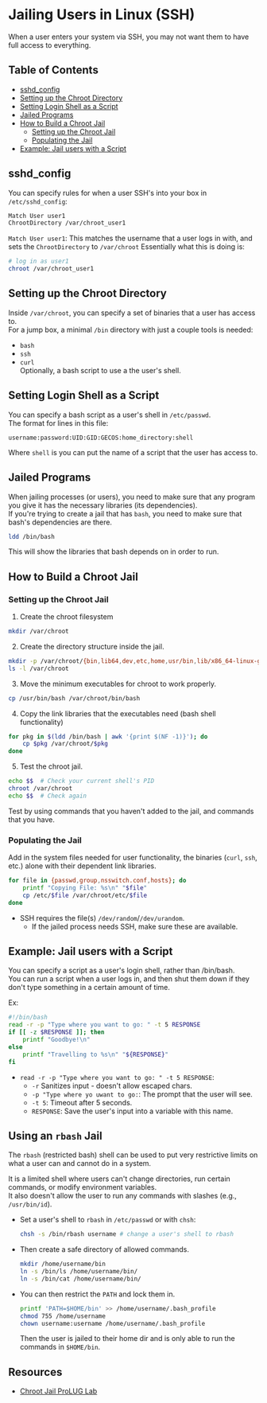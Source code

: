 # Jailing Users in Linux (SSH)

When a user enters your system via SSH, you may not want them to have full access to
everything.  

## Table of Contents
* [sshd_config](#sshd_config) 
* [Setting up the Chroot Directory](#setting-up-the-chroot-directory) 
* [Setting Login Shell as a Script](#setting-login-shell-as-a-script) 
* [Jailed Programs](#jailed-programs) 
* [How to Build a Chroot Jail](#how-to-build-a-chroot-jail) 
    * [Setting up the Chroot Jail](#setting-up-the-chroot-jail) 
    * [Populating the Jail](#populating-the-jail) 
* [Example: Jail users with a Script](#example-jail-users-with-a-script) 

## sshd_config
You can specify rules for when a user SSH's into your box in `/etc/sshd_config`:
```bash
Match User user1
ChrootDirectory /var/chroot_user1
```
`Match User user1`: This matches the username that a user logs in with, and sets
the `ChrootDirectory` to `/var/chroot`
Essentially what this is doing is:
```bash
# log in as user1
chroot /var/chroot_user1
```

## Setting up the Chroot Directory
Inside `/var/chroot`, you can specify a set of binaries that a user has access to.  
For a jump box, a minimal `/bin` directory with just a couple tools is needed:
- `bash`
- `ssh`
- `curl`  
Optionally, a bash script to use a the user's shell.  


## Setting Login Shell as a Script
You can specify a bash script as a user's shell in `/etc/passwd`.  
The format for lines in this file:
```plaintext
username:password:UID:GID:GECOS:home_directory:shell  
```
Where `shell` is you can put the name of a script that the user has access to.  

## Jailed Programs
When jailing processes (or users), you need to make sure that any program you give it has the
necessary libraries (its dependencies).  
If you're trying to create a jail that has `bash`, you need to make sure that bash's
dependencies are there.  
```bash
ldd /bin/bash
```
This will show the libraries that bash depends on in order to run.  


## How to Build a Chroot Jail
### Setting up the Chroot Jail
1. Create the chroot filesystem
  ```bash
  mkdir /var/chroot
  ```

2. Create the directory structure inside the jail.  
  ```bash
  mkdir -p /var/chroot/{bin,lib64,dev,etc,home,usr/bin,lib/x86_64-linux-gnu}
  ls -l /var/chroot
  ```

3. Move the minimum executables for chroot to work properly.  
  ```bash
  cp /usr/bin/bash /var/chroot/bin/bash
  ```

4. Copy the link libraries that the executables need (bash shell functionality)
  ```bash
  for pkg in $(ldd /bin/bash | awk '{print $(NF -1)}'); do 
      cp $pkg /var/chroot/$pkg
  done
  ```

5. Test the chroot jail.  
  ```bash
  echo $$  # Check your current shell's PID
  chroot /var/chroot
  echo $$  # Check again
  ```
  Test by using commands that you haven't added to the jail, and commands that you have.  

### Populating the Jail
Add in the system files needed for user functionality, the binaries (`curl`, `ssh`, etc.) alone with their dependent link libraries.  

```bash
for file in {passwd,group,nsswitch.conf,hosts}; do
    printf "Copying File: %s\n" "$file"
    cp /etc/$file /var/chroot/etc/$file
done
```

* SSH requires the file(s) `/dev/random`/`/dev/urandom`.  
    * If the jailed process needs SSH, make sure these are available.  


## Example: Jail users with a Script

You can specify a script as a user's login shell, rather than /bin/bash.  
You can run a script when a user logs in, and then shut them down if they don't type
something in a certain amount of time.  

Ex:
```bash
#!/bin/bash
read -r -p "Type where you want to go: " -t 5 RESPONSE
if [[ -z $RESPONSE ]]; then
    printf "Goodbye!\n"
else
    printf "Travelling to %s\n" "${RESPONSE}"
fi
```
* `read -r -p "Type where you want to go: " -t 5 RESPONSE`:
    - `-r` Sanitizes input - doesn't allow escaped chars.  
    - `-p "Type where yo uwant to go:`: The prompt that the user will see.  
    - `-t 5`: Timeout after 5 seconds.  
    - `RESPONSE`: Save the user's input into a variable with this name.  

## Using an `rbash` Jail
The `rbash` (restricted bash) shell can be used to put very restrictive limits on
what a user can and cannot do in a system.  

It is a limited shell where users can't change directories, run certain
commands, or modify environment variables.  
It also doesn't allow the user to run any commands with slashes (e.g., `/usr/bin/id`).  

- Set a user's shell to `rbash` in `/etc/passwd` or with `chsh`:
  ```bash
  chsh -s /bin/rbash username # change a user's shell to rbash
  ```

- Then create a safe directory of allowed commands.
  ```bash
  mkdir /home/username/bin
  ln -s /bin/ls /home/username/bin/
  ln -s /bin/cat /home/username/bin/
  ```

- You can then restrict the `PATH` and lock them in.  
  ```bash
  printf 'PATH=$HOME/bin' >> /home/username/.bash_profile
  chmod 755 /home/username
  chown username:username /home/username/.bash_profile
  ```
  Then the user is jailed to their home dir and is only able to run the
  commands in `$HOME/bin`.  

## Resources
* [Chroot Jail ProLUG Lab](https://killercoda.com/het-tanis/course/Linux-Labs/204-building-a-chroot-jail)


